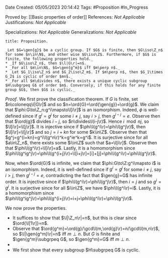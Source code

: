 <div class="topSpace"></div>

Date Created: 05/05/2023 20:14:42
Tags: #Proposition #In_Progress

Proved by: [[Basic properties of order]]
References: _Not Applicable_
Justifications: _Not Applicable_

Specializations: _Not Applicable_
Generalizations: _Not Applicable_

``` ad-Proposition
title: Proposition.

_Let $G=\gen{g}$ be a cyclic group. If $G$ is finite, then $G\iso\Z_n$ for some $n\in\N$, and other wise $G\iso\Z$. Furthermore, if $G$ is finite, the following properties hold._
* _If $G\iso\Z_n$, then $\l|G\r|=n$._
* _For all $m\in\N$, $G=\gen{g^m}$ iff $m\perp n$._
* _Let $G_1\iso\Z_n$ and $G_2\iso\Z_m$. If $m\perp n$, then $G_1\times G_2$ is cyclic of order $mn$._
* _For all $m\divides n$, there exists a unique cyclic subgroup $H\subgrpeq G$ of order $m$. Conversely, if this holds for any finite group $G$, then $G$ is cyclic._

```

_Proof_. We first prove the classification theorem. If $G$ is finite, set $n\coloneqq\l|G\r|$ and so $n=\ord{G}=\ord{\gen{g}}=\ord{g}$. We claim that $\phi:G\to\Z_n:g^i\mapsto\l[i\r]$ is an isomorphism. Indeed, $\phi$ is well-defined since if $g^i=g^j$ for some $i\neq j$, say $i>j$, then $g^{i-j}=e$. Observe then that $\ord{g}$ divides $i-j$, so $n\divides\l(i-j\r)$. Hence $i\mod{n}j$, so $\l[i\r]=\l[j\r]$. It is injective since if $\phi\l(g^i\r)=\phi\l(g^j\r)$, then $\l[i\r]=\l[j\r]$ and so $j=i+kn$ for some $k\in\Z$. Observe then that $g^j=g^{i+kn}=g^i\l(g^n\r)^k=g^ie^k=g^i$. It is surjective since for all $a\in\Z_n$, there exists some $i\in\Z$ such that $a=\l[i\r]$. Observe then that $\phi\l(g^i\r)=\l[i\r]=a$. Lastly, it is a homomorphism since $\phi\l(g^ig^j\r)=\phi\l(g^{i+j}\r)=\l[i+j\r]=[i]+[j]=\phi\l(g^i\r)+\phi\l(g^j\r)$.

Now, when $\ord{G}$ is infinite, we claim that $\phi:G\to\Z:g^i\mapsto i$ is an isomorphism. Indeed, it is well-defined since if $g^i=g^j$ for some $i\neq j$, say $i>j$, then $g^{i-j}=e$, contradicting the fact that $\gen{g}=G$ has infinite order. It is injective since if $\phi\l(g^i\r)=\phi\l(g^j\r)$, then $i=j$ and so $g^i=g^j$. It is surjective since for all $i\in\Z$, we have $\phi\l(g^i\r)=i$. Lastly, it is a homomorphism since $\phi\l(g^ig^j\r)=\phi\l(g^{i+j}\r)=i+j=\phi\l(g^i\r)+\phi\l(g^j\r)$.

We now prove the properties.
* It suffices to show that $\l|\Z_n\r|=n$, but this is clear since $\ord{\l[1\r]}=n$.
* Observe that $\ord{g^m}=\ord{g}/\gcd\l(m,\ord{g}\r)=n/\gcd\l(m,n\r)$, so $\l|\gen{g^m}\r|=n$ iff $m\perp n$. But $G$ is finite and $\gen{g^m}\subgrpeq G$, so $\gen{g^m}=G$ iff $m\perp n$.
* 
* We first show that every subgroup $H\subgrpeq G$ is cyclic. 
